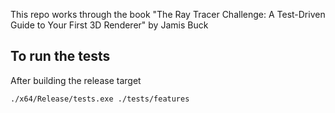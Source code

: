This repo works through the book "The Ray Tracer Challenge: A Test-Driven Guide to Your First 3D Renderer" by Jamis Buck

## To run the tests
After building the release target

```psh
./x64/Release/tests.exe ./tests/features
```